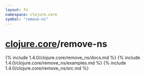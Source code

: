 ```yaml
---
layout: fn
namespace: clojure.core
symbol: "remove-ns"
---
```


# [clojure.core](../)/remove-ns

{% include 1.4.0/clojure.core/remove_ns/docs.md %}
{% include 1.4.0/clojure.core/remove_ns/examples.md %}
{% include 1.4.0/clojure.core/remove_ns/src.md %}

